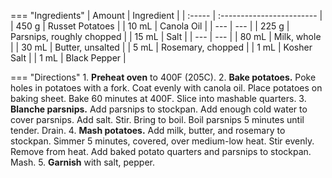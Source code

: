 === "Ingredients"
    | Amount | Ingredient                |
    | :----- | :------------------------ |
    | 450 g  | Russet Potatoes           |
    | 10 mL  | Canola Oil                |
    | ---    | ---                       |
    | 225 g  | Parsnips, roughly chopped |
    | 15 mL  | Salt                      |
    | ---    | ---                       |
    | 80 mL  | Milk, whole               |
    | 30 mL  | Butter, unsalted          |
    | 5 mL   | Rosemary, chopped         |
    | 1 mL   | Kosher Salt               |
    | 1 mL   | Black Pepper              |

=== "Directions"
    1. **Preheat oven** to 400F (205C).
    2. **Bake potatoes.** Poke holes in potatoes with a fork. Coat evenly with canola oil. Place potatoes on baking sheet. Bake 60 minutes at 400F. Slice into mashable quarters.
    3. **Blanche parsnips.** Add parsnips to stockpan. Add enough cold water to cover parsnips. Add salt. Stir. Bring to boil. Boil parsnips 5 minutes until tender. Drain.
    4. **Mash potatoes.** Add milk, butter, and rosemary to stockpan. Simmer 5 minutes, covered, over medium-low heat. Stir evenly. Remove from heat. Add baked potato quarters and parsnips to stockpan. Mash.
    5. **Garnish** with salt, pepper.

